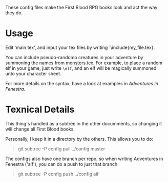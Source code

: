 These config files make the First Blood RPG books look and act the way they do.

# Usage

Edit 'main.tex', and input your tex files by writing `\include{my_file.tex}.

You can include pseudo-randomo creatures in your adventure by summoning the names from monsters.tex.  For example, to place a random elf in your game, just write `\elf`, and an elf will be magically summoned unto your character sheet.

For more details on the syntax, have a look at examples in *Adventures in Fenestra*.

# Texnical Details

This thing's handled as a subtree in the other documments, so changing it will change all First Blood books.

Personally, I keep it in a directory by the others.  This allows you to do:

> git subtree -P config pull ../config master

The configs also have one branch per repo, so when writing Adventures in Fenestra ('aif'), you can do a push to just that branch:

> git subtree -P config push ../config aif

